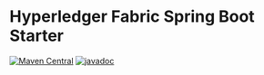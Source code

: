 # Hyperledger Fabric Spring Boot Starter

[![Maven Central](https://maven-badges.herokuapp.com/maven-central/com.github.bxforce/hyperledger-fabric-spring-boot/badge.svg?style=flat-square)](https://maven-badges.herokuapp.com/maven-central/com.github.bxforce/hyperledger-fabric-spring-boot)
[![javadoc](https://javadoc.io/badge2/com.github.bxforce/hyperledger-fabric-spring-boot/javadoc.svg)](https://javadoc.io/doc/com.github.bxforce/hyperledger-fabric-spring-boot)